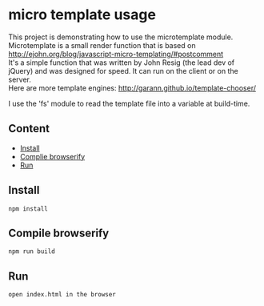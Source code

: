 # micro template usage

This project is demonstrating how to use the microtemplate module.  
Microtemplate is a small render function that is based on http://ejohn.org/blog/javascript-micro-templating/#postcomment  
It's a simple function that was written by John Resig (the lead dev of jQuery) and was designed for speed. It can run on the client or on the server.  
Here are more template engines: http://garann.github.io/template-chooser/

I use the 'fs' module to read the template file into a variable at build-time.

## Content

* [Install](#install)
* [Complie browserify](#watch)
* [Run](#run)

## Install

    npm install

## Compile browserify

    npm run build

## Run

    open index.html in the browser

